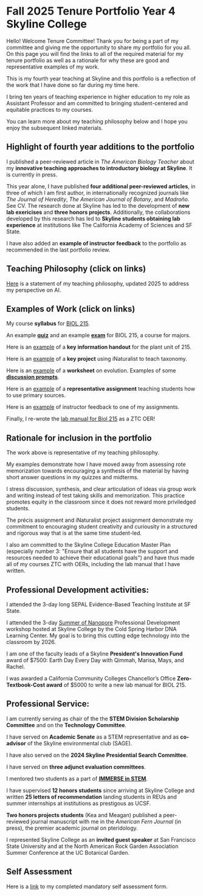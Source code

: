 # Fall 2025 Tenure Portfolio Year 4 Skyline College
Hello! Welcome Tenure Committee! Thank you for being a part of my committee and giving me the opportunity to share my portfolio for you all. On this page you will find the links to all of the required material for my tenure portfolio as well as a rationale for why these are good and representative examples of my work.

This is my fourth year teaching at Skyline and this portfolio is a reflection of the work that I have done so far during my time here.

I bring ten years of teaching experience in higher education to my role as Assistant Professor and am committed to bringing student-centered and equitable practices to my courses.

You can learn more about my teaching philosophy below and I hope you enjoy the subsequent linked materials.

## Highlight of fourth year additions to the portfolio
I published a peer-reviewed article in _The American Biology Teacher_ about my **innovative teaching approaches to introductory biology at Skyline**. It is currently in press.

This year alone, I have published **four additional peer-reviewed articles**, in three of which I am first author, in internationally recognized journals like _The Journal of Heredity_, _The American Journal of Botany_, and _Madroño_. See CV. The research done at Skyline has led to the development of **new lab exericises** and **three honors projects**. Additionally, the collaborations developed by this research has led to **Skyline students obtaining lab experience** at institutions like The California Academy of Sciences and SF State. 

I have also added an **example of instructor feedback** to the portfolio as recommended in the last portfolio review. 

## Teaching Philosophy (click on links)
[Here](https://michaelsongagradstudent.github.io/blog/2022/10/12/Teaching-Philosophy) is a statement of my teaching philosophy, updated 2025 to address my perspective on AI.

## Examples of Work (click on links)
My course **syllabus** for [BIOL 215](https://drive.google.com/file/d/1ygOtrPWUWbjW4ADPwr--O9_1qZBOG4yl/view?usp=share_link).

An example [**quiz**](https://docs.google.com/document/d/17ZmRxWAb_cKlTx-JnSZnlXm9Va3vEMhlCBK12pAomiY/edit) and an example [**exam**](https://docs.google.com/document/d/1lC5AeCmI0t33ETkdXTxg9vuZ2owGJzqewRwQGsHMZKM/edit?usp=sharing) for BIOL 215, a course for majors.

Here is an [example](https://docs.google.com/document/d/1ywlnEgnYV2Vggj7n-1m5OEO_ZWs6wu-vrDRBSv6F2iU/edit) of a **key information handout** for the plant unit of 215.

Here is an [example](https://docs.google.com/document/d/1QoWNUp9wRhnoJojbyO5xOWYRZJmgGQ4j_pJcl1heT4A/edit?usp=share_link) of a **key project** using iNaturalist to teach taxonomy.

Here is an [example](https://drive.google.com/file/d/1QLZlE3EsxK2jbkM2j-vxt9KMZcyQVTzO/view?usp=share_link) of a **worksheet** on evolution.
Examples of some [**discussion prompts**](https://docs.google.com/document/d/13_huUnvvpwsLPTrLrJftVhgqu3tMY7coWDtT8DXxWws/edit).

Here is an [example](https://docs.google.com/document/d/10UEZ4T8RxxcloNn33e4X_crX-FDMIaiPlDxDUL5IB7U/edit#heading=h.si8b46euu0k7) of a **representative assignment** teaching students how to use primary sources.

Here is an [example]() of instructor feedback to one of my assignments. 

Finally, I re-wrote the [lab manual for Biol 215](https://drive.google.com/file/d/17NYHa7MvVQS5i2gXrjhKe61Pgp_4NW0e/view?usp=sharing) as a ZTC OER!

## Rationale for inclusion in the portfolio

The work above is representative of my teaching philosophy.

My examples demonstrate how I have moved away from assessing rote memorization towards encouraging a synthesis of the material by having short answer questions in my quizzes and midterms.

I stress discussion, synthesis, and clear articulation of ideas via group work and writing instead of test taking skills and memorization. This practice promotes equity in the classroom since it does not reward more priviledged students.

The précis assignment and iNaturalist project assignment demonstrate my commitment to encouraging student creativity and curiousity in a structured and rigorous way that is at the same time student-led.

I also am committed to the Skyline College Education Master Plan (especially number 3: "Ensure that all students have the support and resources needed to achieve their educational goals") and have thus made all of my courses ZTC with OERs, including the lab manual that I have written.  

## Professional Development activities:

I attended the 3-day long SEPAL Evidence-Based Teaching Institute at SF State.

I attended the 3-day [Summer of Nanopore](https://dnalc.cshl.edu/email/2024-summer-nanopore-sequencing/) Professional Development workshop hosted at Skyline College by the Cold Spring Harbor DNA Learning Center. My goal is to bring this cutting edge technology into the classroom by 2026.  

I am one of the faculty leads of a Skyline **President's Innovation Fund** award of $7500: Earth Day Every Day with Qimmah, Marisa, Mays, and Rachel.

I was awarded a California Community Colleges Chancellor’s Office **Zero-Textbook-Cost award** of $5000 to write a new lab manual for BIOL 215.

## Professional Service:

I am currently serving as chair of the the **STEM Division Scholarship Committee** and on the **Technology Committee**. 

I have served on **Academic Senate** as a STEM representative and as **co-advisor** of the Skyline environmental club (SAGE).

I have also served on the **2024 Skyline Presidential Search Committee**.

I have served on **three adjunct evaluation committees**. 

I mentored two students as a part of [**IMMERSE in STEM**](https://www.skylinecollege.edu/immerse/#:~:text=IMMERSE%20in%20STEM%20scholars%20will,address%20financial%20and%20academic%20barriers.).

I have supervised **12 honors students** since arriving at Skyline College and written **25 letters of recommendation** landing students in REUs and summer internships at institutions as prestigous as UCSF. 

**Two honors projects students** (Kea and Meagan) published a peer-reviewed journal manuscript with me in the _American Fern Journal_ (in press), the premier academic journal on pteridology. 

I represented Skyline College as an **invited guest speaker** at San Francisco State University and at the North American Rock Garden Association Summer Conference at the UC Botanical Garden. 

## Self Assessment

Here is a [link](https://drive.google.com/file/d/1a325GVeK_Rz2ebE8icsqm3Rh3TmXqdT-/view?usp=share_link) to my completed mandatory self assessment form.

